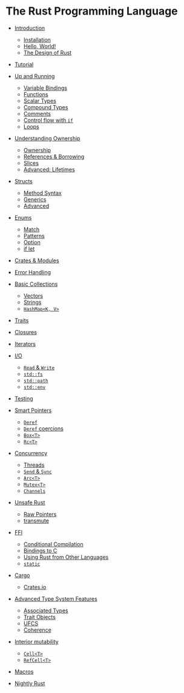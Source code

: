 # The Rust Programming Language

- [Introduction](introduction.md)
    - [Installation](installation.md)
    - [Hello, World!](hello-world.md)
    - [The Design of Rust](design.md)

- [Tutorial]()

- [Up and Running](up-and-running.md)
    - [Variable Bindings](variable-bindings.md)
    - [Functions](functions.md)
    - [Scalar Types](scalar-types.md)
    - [Compound Types](compound-types.md)
    - [Comments](comments.md)
    - [Control flow with `if`](if.md)
    - [Loops](loops.md)

- [Understanding Ownership](understanding-ownership.md)
    - [Ownership]()
    - [References & Borrowing]()
    - [Slices](slices.md)
    - [Advanced: Lifetimes]()

- [Structs](structs.md)
    - [Method Syntax]()
    - [Generics]()
    - [Advanced]()

- [Enums]()
    - [Match]()
    - [Patterns]()
    - [Option]()
    - [if let]()

- [Crates & Modules]()

- [Error Handling]()

- [Basic Collections]()
    - [Vectors]()
    - [Strings]()
    - [`HashMap<K, V>`]()

- [Traits]()

- [Closures]()

- [Iterators]()

- [I/O]()
    - [`Read` & `Write`]()
    - [`std::fs`]()
    - [`std::path`]()
    - [`std::env`]()

- [Testing]()

- [Smart Pointers]()
    - [`Deref`]()
    - [`Deref` coercions]()
    - [`Box<T>`]()
    - [`Rc<T>`]()

- [Concurrency]()
    - [Threads]()
    - [`Send` & `Sync`]()
    - [`Arc<T>`]()
    - [`Mutex<T>`]()
    - [`Channels`]()

- [Unsafe Rust]()
    - [Raw Pointers]()
    - [transmute]()

- [FFI]()
    - [Conditional Compilation]()
    - [Bindings to C]()
    - [Using Rust from Other Languages]()
    - [`static`]()

- [Cargo]()
    - [Crates.io]()

- [Advanced Type System Features]()
    - [Associated Types]()
    - [Trait Objects]()
    - [UFCS]()
    - [Coherence]()

- [Interior mutability]()
    - [`Cell<T>`]()
    - [`RefCell<T>`]()

- [Macros]()

- [Nightly Rust]()
